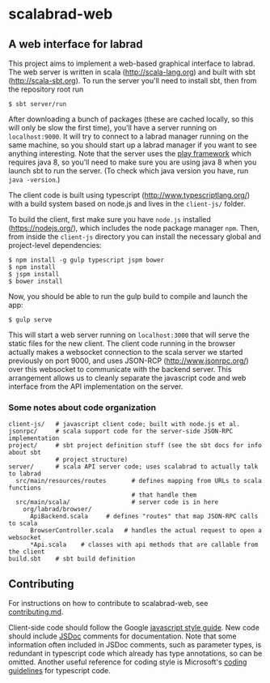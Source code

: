 # scalabrad-web

## A web interface for labrad

This project aims to implement a web-based graphical interface to labrad.
The web server is written in scala (http://scala-lang.org) and built with sbt (http://scala-sbt.org).
To run the server you'll need to install sbt, then from the repository root run

```
$ sbt server/run
```

After downloading a bunch of packages (these are cached locally, so this will only be slow the first time),
you'll have a server running on `localhost:9000`. It will try to connect to a labrad manager running on
the same machine, so you should start up a labrad manager if you want to see anything interesting.
Note that the server uses the [play framework](https://www.playframework.com/) which
requires java 8, so you'll need to make sure you are using java 8 when you launch sbt
to run the server. (To check which java version you have, run `java -version`.)

The client code is built using typescript (http://www.typescriptlang.org/) with a build
system based on node.js and lives in the `client-js/` folder.

To build the client, first make sure you have `node.js` installed (https://nodejs.org/), which includes
the node package manager `npm`. Then, from inside the `client-js` directory you can install the necessary
global and project-level dependencies:

```
$ npm install -g gulp typescript jspm bower
$ npm install
$ jspm install
$ bower install
```

Now, you should be able to run the gulp build to compile and launch the app:

```
$ gulp serve
```

This will start a web server running on `localhost:3000` that will serve the static files for the new client.
The client code running in the browser actually makes a websocket connection to the scala server we started
previously on port 9000, and uses JSON-RCP (http://www.jsonrpc.org/) over this websocket to communicate with
the backend server. This arrangement allows us to cleanly separate the javascript code and web interface from
the API implementation on the server.

### Some notes about code organization

```
client-js/   # javascript client code; built with node.js et al.
jsonrpc/     # scala support code for the server-side JSON-RPC implementation
project/     # sbt project definition stuff (see the sbt docs for info about sbt
             # project structure)
server/      # scala API server code; uses scalabrad to actually talk to labrad
  src/main/resources/routes       # defines mapping from URLs to scala functions
                                  # that handle them
  src/main/scala/                 # server code is in here
    org/labrad/browser/
      ApiBackend.scala     # defines "routes" that map JSON-RPC calls to scala
      BrowserController.scala   # handles the actual request to open a websocket
      *Api.scala    # classes with api methods that are callable from the client
build.sbt    # sbt build definition
```

## Contributing

For instructions on how to contribute to scalabrad-web, see [contributing.md](https://github.com/labrad/labrad/blob/master/contributing.md).

Client-side code should follow the Google [javascript style guide](http://google.github.io/styleguide/javascriptguide.xml).
New code should include [JSDoc](http://usejsdoc.org/) comments for documentation.
Note that some information often included in JSDoc comments, such as parameter types, is redundant in typescript code which already has type annotations, so can be omitted.
Another useful reference for coding style is Microsoft's [coding guidelines](https://github.com/Microsoft/TypeScript/wiki/Coding-guidelines) for typescript code.

